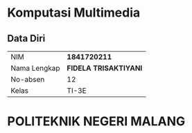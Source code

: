 
# Komputasi Multimedia


## Data Diri

|  |  |
|--|--|
| NIM | **1841720211** |
| Nama Lengkap | **FIDELA TRISAKTIYANI** |
| No-absen | 12 |
| Kelas | TI-3E |


# POLITEKNIK NEGERI MALANG

